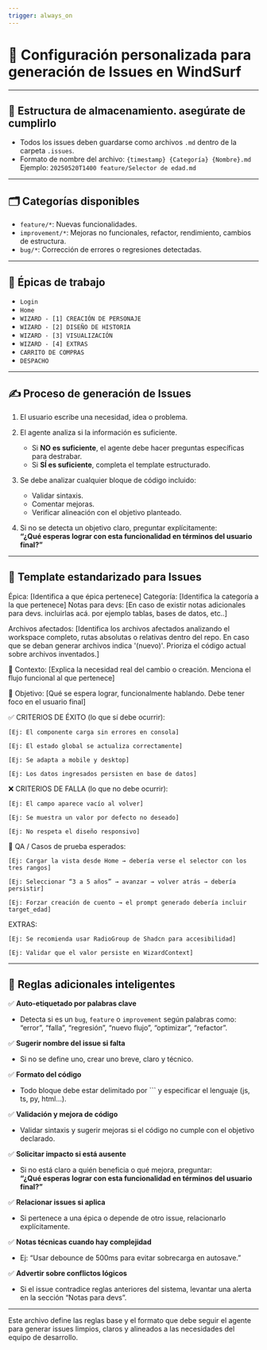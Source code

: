 ```yaml
---
trigger: always_on
---
```


# 🧠 Configuración personalizada para generación de Issues en WindSurf

---

## 📁 Estructura de almacenamiento. asegúrate de cumplirlo

- Todos los issues deben guardarse como archivos `.md` dentro de la carpeta `.issues`.
- Formato de nombre del archivo: `{timestamp} {Categoría} {Nombre}.md`  
  Ejemplo: `20250520T1400 feature/Selector de edad.md`

---

## 🗂 Categorías disponibles

- `feature/*`: Nuevas funcionalidades.
- `improvement/*`: Mejoras no funcionales, refactor, rendimiento, cambios de estructura.
- `bug/*`: Corrección de errores o regresiones detectadas.

---

## 🧱 Épicas de trabajo

- `Login`  
- `Home`  
- `WIZARD - [1] CREACIÓN DE PERSONAJE`  
- `WIZARD - [2] DISEÑO DE HISTORIA`  
- `WIZARD - [3] VISUALIZACIÓN`  
- `WIZARD - [4] EXTRAS`  
- `CARRITO DE COMPRAS`  
- `DESPACHO`  

---

## ✍️ Proceso de generación de Issues

1. El usuario escribe una necesidad, idea o problema.
2. El agente analiza si la información es suficiente.
   - Si **NO es suficiente**, el agente debe hacer preguntas específicas para destrabar.
   - Si **SÍ es suficiente**, completa el template estructurado.
3. Se debe analizar cualquier bloque de código incluido:
   - Validar sintaxis.
   - Comentar mejoras.
   - Verificar alineación con el objetivo planteado.

4. Si no se detecta un objetivo claro, preguntar explícitamente:  
   **“¿Qué esperas lograr con esta funcionalidad en términos del usuario final?”**

---

## 📄 Template estandarizado para Issues

Épica: [Identifica a que épica pertenece]
Categoría: [Identifica la categoría a la que pertenece]
Notas para devs: [En caso de existir notas adicionales para devs. incluirlas acá. por ejemplo tablas, bases de datos, etc..]

Archivos afectados:
[Identifica los archivos afectados analizando el workspace completo, rutas absolutas o relativas dentro del repo. En caso que se deban generar archivos indica '(nuevo)'. Prioriza el código actual sobre archivos inventados.]

🧠 Contexto:
[Explica la necesidad real del cambio o creación. Menciona el flujo funcional al que pertenece]

📐 Objetivo:
[Qué se espera lograr, funcionalmente hablando. Debe tener foco en el usuario final]

✅ CRITERIOS DE ÉXITO (lo que sí debe ocurrir):

    [Ej: El componente carga sin errores en consola]

    [Ej: El estado global se actualiza correctamente]

    [Ej: Se adapta a mobile y desktop]

    [Ej: Los datos ingresados persisten en base de datos]

❌ CRITERIOS DE FALLA (lo que no debe ocurrir):

    [Ej: El campo aparece vacío al volver]

    [Ej: Se muestra un valor por defecto no deseado]

    [Ej: No respeta el diseño responsivo]

🧪 QA / Casos de prueba esperados:

    [Ej: Cargar la vista desde Home → debería verse el selector con los tres rangos]

    [Ej: Seleccionar “3 a 5 años” → avanzar → volver atrás → debería persistir]

    [Ej: Forzar creación de cuento → el prompt generado debería incluir target_edad]

EXTRAS:

    [Ej: Se recomienda usar RadioGroup de Shadcn para accesibilidad]

    [Ej: Validar que el valor persiste en WizardContext]


---

## 🧠 Reglas adicionales inteligentes

✅ **Auto-etiquetado por palabras clave**  
- Detecta si es un `bug`, `feature` o `improvement` según palabras como:  
  “error”, “falla”, “regresión”, “nuevo flujo”, “optimizar”, “refactor”.

✅ **Sugerir nombre del issue si falta**  
- Si no se define uno, crear uno breve, claro y técnico.

✅ **Formato del código**  
- Todo bloque debe estar delimitado por ``` y especificar el lenguaje (js, ts, py, html…).

✅ **Validación y mejora de código**  
- Validar sintaxis y sugerir mejoras si el código no cumple con el objetivo declarado.

✅ **Solicitar impacto si está ausente**  
- Si no está claro a quién beneficia o qué mejora, preguntar:  
  **“¿Qué esperas lograr con esta funcionalidad en términos del usuario final?”**

✅ **Relacionar issues si aplica**  
- Si pertenece a una épica o depende de otro issue, relacionarlo explícitamente.

✅ **Notas técnicas cuando hay complejidad**  
- Ej: “Usar debounce de 500ms para evitar sobrecarga en autosave.”

✅ **Advertir sobre conflictos lógicos**  
- Si el issue contradice reglas anteriores del sistema, levantar una alerta en la sección “Notas para devs”.

---

Este archivo define las reglas base y el formato que debe seguir el agente para generar issues limpios, claros y alineados a las necesidades del equipo de desarrollo.